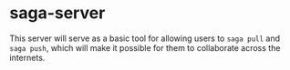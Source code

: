 # saga-server

This server will serve as a basic tool for allowing users to `saga pull` and `saga push`, which will make it possible for them to collaborate across the internets.
